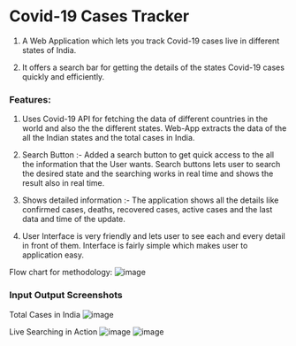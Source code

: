# Covid-19 Cases Tracker
1. A Web Application which lets you track Covid-19 cases live in different states of India.

2. It offers a search bar for getting the details of the states Covid-19 cases quickly and efficiently.

### Features:
1. Uses Covid-19 API for fetching the data of different countries in the world and also the the different states. Web-App extracts the data of the all the Indian states and the total cases in India.

2. Search Button :- Added a search button to get quick access to the all the information that the User wants. Search buttons lets user to search the desired state and the searching works in real time and shows the result also in real time.

3. Shows detailed information :- The application shows all the details like confirmed cases, deaths, recovered cases, active cases and the last data and time of the update.

4. User Interface is very friendly and lets user to see each and every detail in front of them.
Interface is fairly simple which makes user to application easy. 

Flow chart for methodology:
![image](https://user-images.githubusercontent.com/68697068/137854907-04198e23-9187-4fa4-9398-0199bb7a2367.png)

### Input Output Screenshots

Total Cases in India
![image](https://user-images.githubusercontent.com/68697068/137855127-05ea7203-a9a5-4814-a493-4b60af9c3a2f.png)

Live Searching in Action
![image](https://user-images.githubusercontent.com/68697068/137855194-c084a8af-dd20-48b3-b7c0-645a538b469e.png)
![image](https://user-images.githubusercontent.com/68697068/137855227-bab66c9c-85b1-424c-80af-75ebb9a4c4ba.png)
